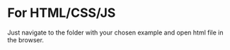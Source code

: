 # For HTML/CSS/JS

Just navigate to the folder with your chosen example and open html file in the browser.
